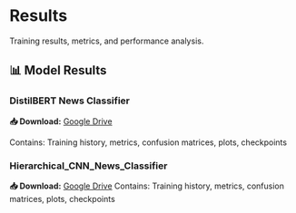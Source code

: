 # Results

Training results, metrics, and performance analysis.

## 📊 Model Results

### DistilBERT News Classifier
**📥 Download:** [Google Drive](https://drive.google.com/drive/folders/1iUhXh7hD7mwyls7YZiMLPw8IsX89qcHY?usp=drive_link)

Contains: Training history, metrics, confusion matrices, plots, checkpoints

### Hierarchical_CNN_News_Classifier
**📥 Download:** [Google Drive](https://drive.google.com/file/d/15c0CJ0vgUNEQ2ZfurfAquZcTnI5bTRdK/view?usp=drive_link)
Contains: Training history, metrics, confusion matrices, plots, checkpoints
